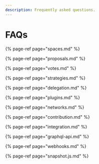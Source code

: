 ```yaml
---
description: Frequently asked questions.
---
```


# FAQs

{% page-ref page="spaces.md" %}

{% page-ref page="proposals.md" %}

{% page-ref page="votes.md" %}

{% page-ref page="strategies.md" %}

{% page-ref page="delegation.md" %}

{% page-ref page="plugins.md" %}

{% page-ref page="networks.md" %}

{% page-ref page="contribution.md" %}

{% page-ref page="integration.md" %}

{% page-ref page="graphql-api.md" %}

{% page-ref page="webhooks.md" %}

{% page-ref page="snapshot.js.md" %}







